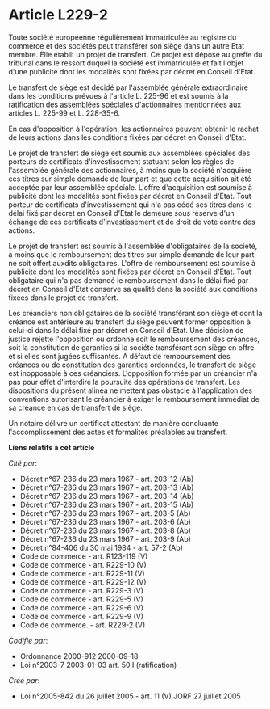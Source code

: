 # Article L229-2

Toute société européenne régulièrement immatriculée au registre du commerce et des sociétés peut transférer son siège dans un
autre Etat membre. Elle établit un projet de transfert. Ce projet est déposé au greffe du tribunal dans le ressort duquel la
société est immatriculée et fait l'objet d'une publicité dont les modalités sont fixées par décret en Conseil d'Etat.

Le transfert de siège est décidé par l'assemblée générale extraordinaire dans les conditions prévues à l'article L. 225-96 et
est soumis à la ratification des assemblées spéciales d'actionnaires mentionnées aux articles L. 225-99 et L. 228-35-6.

En cas d'opposition à l'opération, les actionnaires peuvent obtenir le rachat de leurs actions dans les conditions fixées par
décret en Conseil d'Etat.

Le projet de transfert de siège est soumis aux assemblées spéciales des porteurs de certificats d'investissement statuant
selon les règles de l'assemblée générale des actionnaires, à moins que la société n'acquière ces titres sur simple demande de
leur part et que cette acquisition ait été acceptée par leur assemblée spéciale. L'offre d'acquisition est soumise à
publicité dont les modalités sont fixées par décret en Conseil d'Etat. Tout porteur de certificats d'investissement qui n'a
pas cédé ses titres dans le délai fixé par décret en Conseil d'Etat le demeure sous réserve d'un échange de ces certificats
d'investissement et de droit de vote contre des actions.

Le projet de transfert est soumis à l'assemblée d'obligataires de la société, à moins que le remboursement des titres sur
simple demande de leur part ne soit offert auxdits obligataires. L'offre de remboursement est soumise à publicité dont les
modalités sont fixées par décret en Conseil d'Etat. Tout obligataire qui n'a pas demandé le remboursement dans le délai fixé
par décret en Conseil d'Etat conserve sa qualité dans la société aux conditions fixées dans le projet de transfert.

Les créanciers non obligataires de la société transférant son siège et dont la créance est antérieure au transfert du siège
peuvent former opposition à celui-ci dans le délai fixé par décret en Conseil d'Etat. Une décision de justice rejette
l'opposition ou ordonne soit le remboursement des créances, soit la constitution de garanties si la société transférant son
siège en offre et si elles sont jugées suffisantes. A défaut de remboursement des créances ou de constitution des garanties
ordonnées, le transfert de siège est inopposable à ces créanciers. L'opposition formée par un créancier n'a pas pour effet
d'interdire la poursuite des opérations de transfert. Les dispositions du présent alinéa ne mettent pas obstacle à
l'application des conventions autorisant le créancier à exiger le remboursement immédiat de sa créance en cas de transfert de
siège.

Un notaire délivre un certificat attestant de manière concluante l'accomplissement des actes et formalités préalables au
transfert.

**Liens relatifs à cet article**

_Cité par_:

  - Décret n°67-236 du 23 mars 1967 - art. 203-12 (Ab)
  - Décret n°67-236 du 23 mars 1967 - art. 203-13 (Ab)
  - Décret n°67-236 du 23 mars 1967 - art. 203-14 (Ab)
  - Décret n°67-236 du 23 mars 1967 - art. 203-15 (Ab)
  - Décret n°67-236 du 23 mars 1967 - art. 203-5 (Ab)
  - Décret n°67-236 du 23 mars 1967 - art. 203-6 (Ab)
  - Décret n°67-236 du 23 mars 1967 - art. 203-8 (Ab)
  - Décret n°67-236 du 23 mars 1967 - art. 203-9 (Ab)
  - Décret n°84-406 du 30 mai 1984 - art. 57-2 (Ab)
  - Code de commerce - art. R123-119 (V)
  - Code de commerce - art. R229-10 (V)
  - Code de commerce - art. R229-11 (V)
  - Code de commerce - art. R229-12 (V)
  - Code de commerce - art. R229-3 (V)
  - Code de commerce - art. R229-5 (V)
  - Code de commerce - art. R229-6 (V)
  - Code de commerce - art. R229-9 (V)
  - Code de commerce. - art. R229-2 (V)

_Codifié par_:

  - Ordonnance 2000-912 2000-09-18
  - Loi n°2003-7 2003-01-03 art. 50 I (ratification)

_Créé par_:

  - Loi n°2005-842 du 26 juillet 2005 - art. 11 (V) JORF 27 juillet 2005

